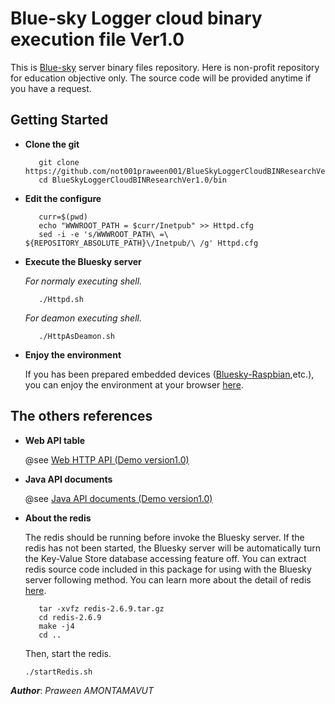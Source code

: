 Blue-sky Logger cloud binary execution file Ver1.0
===================================================
This is [Blue-sky](http://www.bluesky-cps.org) server binary files repository. Here is non-profit repository for education objective only. The source code will be provided anytime if you have a request.

Getting Started
---------------
- **Clone the git**
  ```shell
     git clone https://github.com/not001praween001/BlueSkyLoggerCloudBINResearchVer1.0.git
     cd BlueSkyLoggerCloudBINResearchVer1.0/bin
     ```
 
- **Edit the configure**
  ```shell
     curr=$(pwd)
     echo "WWWROOT_PATH = $curr/Inetpub" >> Httpd.cfg
     sed -i -e 's/WWWROOT_PATH\ =\ ${REPOSITORY_ABSOLUTE_PATH}\/Inetpub/\ /g' Httpd.cfg
     ```
  
- **Execute the Bluesky server**

  *For normaly executing shell.*
  ```shell
     ./Httpd.sh
     ```

  *For deamon executing shell.*
  ```shell
     ./HttpAsDeamon.sh
  ```
	
- **Enjoy the environment**

  If you has been prepared embedded devices ([Bluesky-Raspbian](https://github.com/not001praween001/Raspberry-Pi-CPS-SN-trial),etc.), you can enjoy the environment at your browser [here](http://127.0.0.1:8189).

The others references
---------------------

- **Web API table**

  @see [Web HTTP API (Demo version1.0)](http://www.bluesky-cps.org/Blue-skyLogger)

- **Java API documents**

  @see [Java API documents (Demo version1.0)](http://www.bluesky-cps.org/Blue-skyLogger/DemoVer1-APIDoc)

- **About the redis**

  The redis should be running before invoke the Bluesky server. If the redis has not been started, the Bluesky server will be automatically turn the Key-Value Store database accessing feature off. You can extract redis source code included in this package for using with the Bluesky server following method. You can learn more about the detail of redis [here](http://redis.io/). 
  ```shell
     tar -xvfz redis-2.6.9.tar.gz
     cd redis-2.6.9
     make -j4
     cd ..
     ```
  Then, start the redis.
  ```shell
  ./startRedis.sh
  ```

***Author***: *Praween AMONTAMAVUT*

